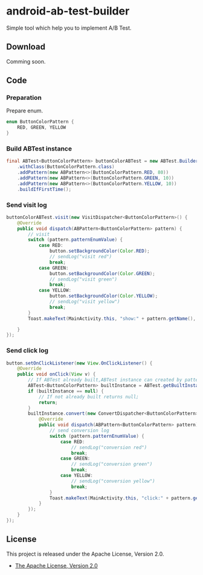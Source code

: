 # android-ab-test-builder
Simple tool which help you to implement A/B Test.

## Download
Comming soon.

## Code
### Preparation
Prepare enum.

```java
enum ButtonColorPattern {
    RED, GREEN, YELLOW
}
```

### Build ABTest instance

```java
final ABTest<ButtonColorPattern> buttonColorABTest = new ABTest.Builder<ButtonColorPattern>(this)
    .withClass(ButtonColorPattern.class)
    .addPattern(new ABPattern<>(ButtonColorPattern.RED, 80))
    .addPattern(new ABPattern<>(ButtonColorPattern.GREEN, 10))
    .addPattern(new ABPattern<>(ButtonColorPattern.YELLOW, 10))
    .buildIfFirstTime();
```

### Send visit log

```java
buttonColorABTest.visit(new VisitDispatcher<ButtonColorPattern>() {
    @Override
    public void dispatch(ABPattern<ButtonColorPattern> pattern) {
        // visit
        switch (pattern.patternEnumValue) {
            case RED:
                button.setBackgroundColor(Color.RED);
                // sendLog("visit red")
                break;
            case GREEN:
                button.setBackgroundColor(Color.GREEN);
                // sendLog("visit green")
                break;
            case YELLOW:
                button.setBackgroundColor(Color.YELLOW);
                // sendLog("visit yellow")
                break;
        }
        Toast.makeText(MainActivity.this, "show:" + pattern.getName(), Toast.LENGTH_SHORT).show();

    }
});
```

### Send click log

```java
button.setOnClickListener(new View.OnClickListener() {
    @Override
    public void onClick(View v) {
        // If ABTest already built,ABTest instance can created by patternEnumValue.
        ABTest<ButtonColorPattern> builtInstance = ABTest.getBuiltInstance(MainActivity.this, ButtonColorPattern.class);
        if (builtInstance == null) {
            // If not already built returns null;
            return;
        }
        builtInstance.convert(new ConvertDispatcher<ButtonColorPattern>() {
            @Override
            public void dispatch(ABPattern<ButtonColorPattern> pattern) {
                // send conversion log
                switch (pattern.patternEnumValue) {
                    case RED:
                        // sendLog("conversion red")
                        break;
                    case GREEN:
                        // sendLog("conversion green")
                        break;
                    case YELLOW:
                        // sendLog("conversion yellow")
                        break;
                }
                Toast.makeText(MainActivity.this, "click:" + pattern.getName(), Toast.LENGTH_SHORT).show();
            }
        });
    }
});
```

## License

This project is released under the Apache License, Version 2.0.

* [The Apache License, Version 2.0](http://www.apache.org/licenses/LICENSE-2.0)

